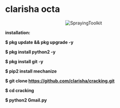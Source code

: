 # clarisha octa
<p align="center">
<img src="http://38.media.tumblr.com/79d7e2a376cb96fb581b3453070f6229/tumblr_ns5suorqYu1szok8ro1_500.gif" alt="SprayingToolkit"/>
</p>
<b>
installation:
  
$ pkg update && pkg upgrade -y

$ pkg install python2 -y

$ pkg install git -y

$ pip2 install mechanize

$ git clone https://github.com/clarisha/cracking.git

$ cd cracking

$ python2 Gmail.py

</b>

